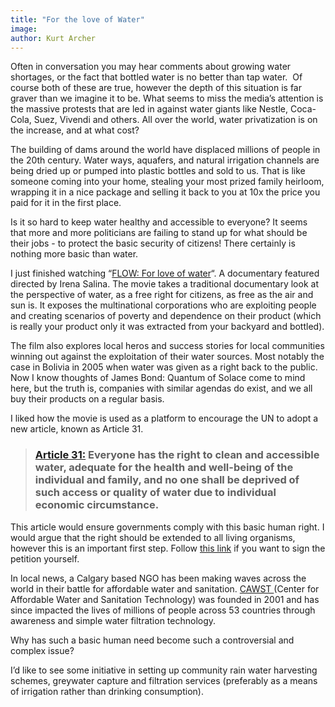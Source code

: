 ```yaml
---
title: "For the love of Water"
image:
author: Kurt Archer
---
```

<p>Often in conversation you may hear comments about growing water shortages, or the fact that bottled water is no better than tap water.&nbsp; Of course both of these are true, however the depth of this situation is far graver than we imagine it to be. What seems to miss the media&rsquo;s attention is the massive protests that are led in against water giants like Nestle, Coca-Cola, Suez, Vivendi and others. All over the world, water privatization is on the increase, and at what cost?</p>
<!-- pagebreak -->
<p>The building of dams around the world have displaced millions of people in the 20th century. Water ways, aquafers, and natural irrigation channels are being dried up or pumped into plastic bottles and sold to us. That is like someone coming into your home, stealing your most prized family heirloom, wrapping it in a nice package and selling it back to you at 10x the price you paid for it in the first place.</p>
<p>Is it so hard to keep water healthy and accessible to everyone? It seems that more and more politicians are failing to stand up for what should be their jobs - to protect the basic security of citizens! There certainly is nothing more basic than water.</p>
<p>I just finished watching &ldquo;<a href="http://www.flowthefilm.com/" target="_blank">FLOW: For love of water</a>&ldquo;. A documentary featured directed by <span>Irena Salina. The movie takes a traditional documentary look at the perspective of water, as a free right for citizens, as free as the air and sun is. It exposes the multinational corporations who are exploiting people and creating scenarios of poverty and dependence on their product (which is really your product only it was extracted from your backyard and bottled). </span></p>
<p>The film also explores local heros and success stories for local communities winning out against the exploitation of their water sources. Most notably the case in Bolivia in 2005 when water was given as a right back to the public.&nbsp; Now I know thoughts of James Bond: Quantum of Solace come to mind here, but the truth is, companies with similar agendas do exist, and we all buy their products on a regular basis.</p>
<p>I liked how the movie is used as a platform to encourage the UN to adopt a new article, known as Article 31.</p>
<blockquote>
<h3><a href="http://www.article31.org/" target="_blank">Article 31:</a><span> Everyone has the right to clean and accessible water, adequate for the health and well-being of the individual and family, and no one shall be deprived of such access or quality of water due to individual economic circumstance.</span></h3>
</blockquote>
<p><span><span>This article would ensure governments comply with this basic human right. I would argue that the right should be extended to all living organisms, however this is an important first step. Follow <a href="http://www.article31.org/" target="_blank">this link</a> if you want to sign the petition yourself. </span></span></p>
<p><span><span>In local news, a Calgary based NGO has been making waves across the world in their battle for affordable water and sanitation. <a href="http://www.cawst.org/" target="_blank">CAWST </a>(Center for Affordable Water and Sanitation Technology) was founded in 2001 and has since impacted the lives of millions of people across 53 countries through awareness and simple water filtration technology.</span></span></p>
<p><span><span>Why has such a basic human need become such a controversial and complex issue? </span></span></p>
<p><span><span>I&rsquo;d like to see some initiative in setting up community rain water harvesting schemes, greywater capture and filtration services (preferably as a means of irrigation rather than drinking consumption).<br /> </span></span></p>